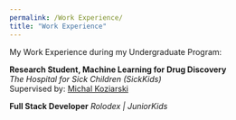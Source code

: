 ```yaml
---
permalink: /Work Experience/
title: "Work Experience"
---
```


My Work Experience during my Undergraduate Program: 

**Research Student, Machine Learning for Drug Discovery**  
*The Hospital for Sick Children (SickKids)*  
Supervised by: [Michal Koziarski](https://scholar.google.com/citations?user=hEVRtosAAAAJ&hl=en)

**Full Stack Developer**
*Rolodex | JuniorKids*
